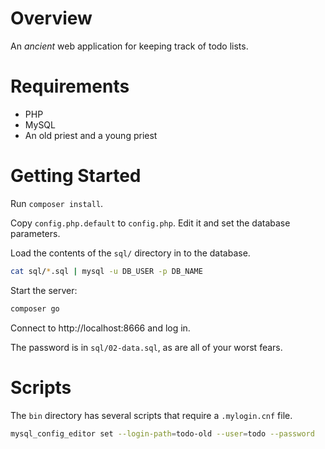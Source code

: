 # Overview

An *ancient* web application for keeping track of todo lists.

# Requirements

* PHP
* MySQL
* An old priest and a young priest

# Getting Started

Run `composer install`.

Copy `config.php.default` to `config.php`.  Edit it and set the database parameters.

Load the contents of the `sql/` directory in to the database.

```bash
cat sql/*.sql | mysql -u DB_USER -p DB_NAME
```

Start the server:
```bash
composer go
```

Connect to http://localhost:8666 and log in.

The password is in `sql/02-data.sql`, as are all of your worst fears.

# Scripts

The `bin` directory has several scripts that require a `.mylogin.cnf` file.

```bash
mysql_config_editor set --login-path=todo-old --user=todo --password
```

